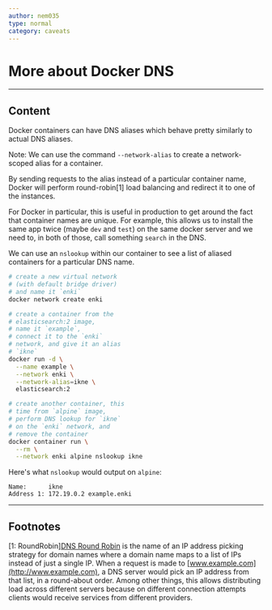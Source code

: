 ```yaml
---
author: nem035
type: normal
category: caveats
---
```


# More about Docker DNS


---

## Content

Docker containers can have DNS aliases which behave pretty similarly to actual DNS aliases.

Note: We can use the command `--network-alias` to create a network-scoped alias for a container.

By sending requests to the alias instead of a particular container name, Docker will perform round-robin[1] load balancing and redirect it to one of the instances.

For Docker in particular, this is useful in production to get around the fact that container names are unique. For example, this allows us to install the same app twice (maybe `dev` and `test`) on the same docker server and we need to, in both of those, call something `search` in the DNS.

We can use an `nslookup` within our container to see a list of aliased containers for a particular DNS name.

```bash
# create a new virtual network
# (with default bridge driver)
# and name it `enki`
docker network create enki

# create a container from the
# elasticsearch:2 image,
# name it `example`,
# connect it to the `enki`
# network, and give it an alias
# `ikne`
docker run -d \
  --name example \
  --network enki \
  --network-alias=ikne \
  elasticsearch:2

# create another container, this
# time from `alpine` image,
# perform DNS lookup for `ikne`
# on the `enki` network, and
# remove the container
docker container run \
  --rm \
  --network enki alpine nslookup ikne
```

Here's what `nslookup` would output on `alpine`:

    Name:      ikne
    Address 1: 172.19.0.2 example.enki


---

## Footnotes

[1: RoundRobin][DNS Round Robin](<https://en.wikipedia.org/wiki/Round-robin_DNS>)
is the name of an IP address picking strategy for domain names where a domain name maps to a list of IPs instead of just a single IP. When a request is made to [www.example.com](http://www.example.com), a DNS server would pick an IP address from that list, in a round-about order. Among other things, this allows distributing load across different servers because on different connection attempts clients would receive services from different providers.
